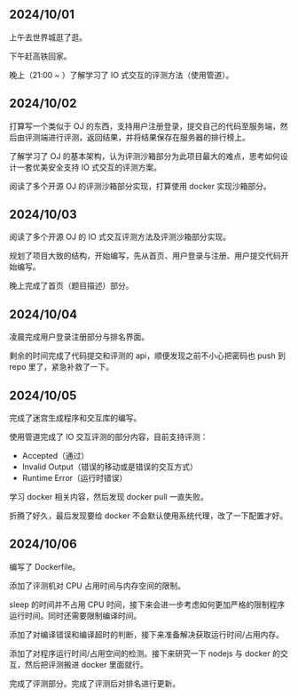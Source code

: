 ## 2024/10/01
上午去世界城逛了逛。

下午赶高铁回家。

晚上（21:00 ~ ）了解学习了 IO 式交互的评测方法（使用管道）。

## 2024/10/02
打算写一个类似于 OJ 的东西，支持用户注册登录，提交自己的代码至服务端，然后由评测端进行评测，返回结果，并将结果保存在服务器的排行榜上。

了解学习了 OJ 的基本架构，认为评测沙箱部分为此项目最大的难点，思考如何设计一套优美安全支持 IO 式交互的评测方案。

阅读了多个开源 OJ 的评测沙箱部分实现，打算使用 docker 实现沙箱部分。

## 2024/10/03
阅读了多个开源 OJ 的 IO 式交互评测方法及评测沙箱部分实现。

规划了项目大致的结构，开始编写，先从首页、用户登录与注册、用户提交代码开始编写。

晚上完成了首页（题目描述）部分。

## 2024/10/04
凌晨完成用户登录注册部分与排名界面。

剩余的时间完成了代码提交和评测的 api，顺便发现之前不小心把密码也 push 到 repo 里了，紧急补救了一下。

## 2024/10/05
完成了迷宫生成程序和交互库的编写。

使用管道完成了 IO 交互评测的部分内容，目前支持评测：
- Accepted（通过）
- Invalid Output（错误的移动或是错误的交互方式）
- Runtime Error（运行时错误）

学习 docker 相关内容，然后发现 docker pull 一直失败。

折腾了好久，最后发现要给 docker 不会默认使用系统代理，改了一下配置才好。

## 2024/10/06
编写了 Dockerfile。

添加了评测机对 CPU 占用时间与内存空间的限制。

sleep 的时间并不占用 CPU 时间，接下来会进一步考虑如何更加严格的限制程序运行时间。同时还需要限制编译时间。

添加了对编译错误和编译超时的判断，接下来准备解决获取运行时间/占用内存。

添加了对程序运行时间/占用空间的检测。接下来研究一下 nodejs 与 docker 的交互，然后把评测搬进 docker 里面就行。

完成了评测部分。完成了评测后对排名进行更新。